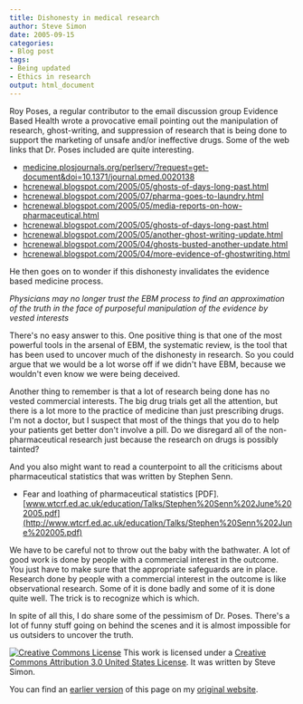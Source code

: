 ```yaml
---
title: Dishonesty in medical research
author: Steve Simon
date: 2005-09-15
categories:
- Blog post
tags:
- Being updated
- Ethics in research
output: html_document
---
```

Roy Poses, a regular contributor to the email discussion group
Evidence Based Health wrote a provocative email pointing out the
manipulation of research, ghost-writing, and suppression of research
that is being done to support the marketing of unsafe and/or
ineffective drugs. Some of the web links that Dr. Poses included are
quite interesting.

- [medicine.plosjournals.org/perlserv/?request=get-document&doi=10.1371/journal.pmed.0020138](http://medicine.plosjournals.org/perlserv/?request=get-document&doi=10.1371/journal.pmed.0020138)
- [hcrenewal.blogspot.com/2005/05/ghosts-of-days-long-past.html](http://hcrenewal.blogspot.com/2005/05/ghosts-of-days-long-past.html)
- [hcrenewal.blogspot.com/2005/07/pharma-goes-to-laundry.html](http://hcrenewal.blogspot.com/2005/07/pharma-goes-to-laundry.html)
- [hcrenewal.blogspot.com/2005/05/media-reports-on-how-pharmaceutical.html](http://hcrenewal.blogspot.com/2005/05/media-reports-on-how-pharmaceutical.html)
- [hcrenewal.blogspot.com/2005/05/ghosts-of-days-long-past.html](http://hcrenewal.blogspot.com/2005/05/ghosts-of-days-long-past.html)
- [hcrenewal.blogspot.com/2005/05/another-ghost-writing-update.html](http://hcrenewal.blogspot.com/2005/05/another-ghost-writing-update.html)
- [hcrenewal.blogspot.com/2005/04/ghosts-busted-another-update.html](http://hcrenewal.blogspot.com/2005/04/ghosts-busted-another-update.html)
- [hcrenewal.blogspot.com/2005/04/more-evidence-of-ghostwriting.html](http://hcrenewal.blogspot.com/2005/04/more-evidence-of-ghostwriting.html)

He then goes on to wonder if this dishonesty invalidates the evidence
based medicine process.

*Physicians may no longer trust the EBM process to find an
approximation of the truth in the face of purposeful manipulation of
the evidence by vested interests*

There's no easy answer to this. One positive thing is that one of the
most powerful tools in the arsenal of EBM, the systematic review, is
the tool that has been used to uncover much of the dishonesty in
research. So you could argue that we would be a lot worse off if we
didn't have EBM, because we wouldn't even know we were being
deceived.

Another thing to remember is that a lot of research being done has no
vested commercial interests. The big drug trials get all the
attention, but there is a lot more to the practice of medicine than
just prescribing drugs. I'm not a doctor, but I suspect that most of
the things that you do to help your patients get better don't involve
a pill. Do we disregard all of the non-pharmaceutical research just
because the research on drugs is possibly tainted?

And you also might want to read a counterpoint to all the criticisms
about pharmaceutical statistics that was written by Stephen Senn.

- Fear and loathing of pharmaceutical statistics \[PDF\].
[www.wtcrf.ed.ac.uk/education/Talks/Stephen%20Senn%202June%202005.pdf](http://www.wtcrf.ed.ac.uk/education/Talks/Stephen%20Senn%202June%202005.pdf)

We have to be careful not to throw out the baby with the bathwater. A
lot of good work is done by people with a commercial interest in the
outcome. You just have to make sure that the appropriate safeguards
are in place. Research done by people with a commercial interest in
the outcome is like observational research. Some of it is done badly
and some of it is done quite well. The trick is to recognize which is
which.

In spite of all this, I do share some of the pessimism of Dr. Poses.
There's a lot of funny stuff going on behind the scenes and it is
almost impossible for us outsiders to uncover the truth.

[![Creative Commons
License](http://i.creativecommons.org/l/by/3.0/us/80x15.png)](http://creativecommons.org/licenses/by/3.0/us/)
This work is licensed under a [Creative Commons Attribution 3.0 United
States License](http://creativecommons.org/licenses/by/3.0/us/). It was
written by Steve Simon.

You can find an [earlier version][sim1] of this page on my [original website][sim2].


[sim1]: http://www.pmean.com/05/DishonestyResearch.html
[sim2]: http://www.pmean.com/original_site.html
